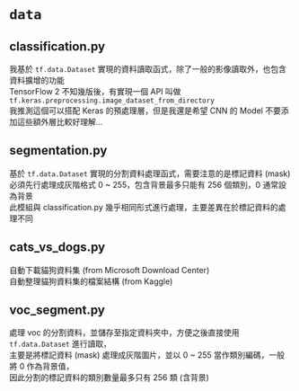 # `data`

## classification.py

我基於 `tf.data.Dataset` 實現的資料讀取函式，除了一般的影像讀取外，也包含資料擴增的功能  
TensorFlow 2 不知幾版後，有實現一個 API 叫做 `tf.keras.preprocessing.image_dataset_from_directory`  
我推測這個可以搭配 Keras 的預處理層，但是我還是希望 CNN 的 Model 不要添加這些額外層比較好理解...  

## segmentation.py

基於 `tf.data.Dataset` 實現的分割資料處理函式，需要注意的是標記資料 (mask)  
必須先行處理成灰階格式 0 ~ 255，包含背景最多只能有 256 個類別，0 通常設為背景  
此模組與 classification.py 幾乎相同形式進行處理，主要差異在於標記資料的處理不同

## cats_vs_dogs.py

自動下載貓狗資料集 (from Microsoft Download Center)  
自動整理貓狗資料集的檔案結構 (from Kaggle)

## voc_segment.py

處理 voc 的分割資料，並儲存至指定資料夾中，方便之後直接使用 `tf.data.Dataset` 進行讀取，  
主要是將標記資料 (mask) 處理成灰階圖片，並以 0 ~ 255 當作類別編碼，一般將 0 作為背景值，  
因此分割的標記資料的類別數量最多只有 256 類 (含背景)
